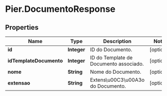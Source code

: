 # Pier.DocumentoResponse

## Properties
Name | Type | Description | Notes
------------ | ------------- | ------------- | -------------
**id** | **Integer** | ID do Documento. | [optional] 
**idTemplateDocumento** | **Integer** | ID do Template de Documento associado. | [optional] 
**nome** | **String** | Nome do Documento. | [optional] 
**extensao** | **String** | Extens\u00C3\u00A3o do Documento. | [optional] 


